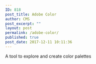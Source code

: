 ```yaml
---
ID: 818
post_title: Adobe Color
author: CMS
post_excerpt: ""
layout: post
permalink: /adobe-color/
published: true
post_date: 2017-12-11 10:11:36
---
```

A tool to explore and create color palettes